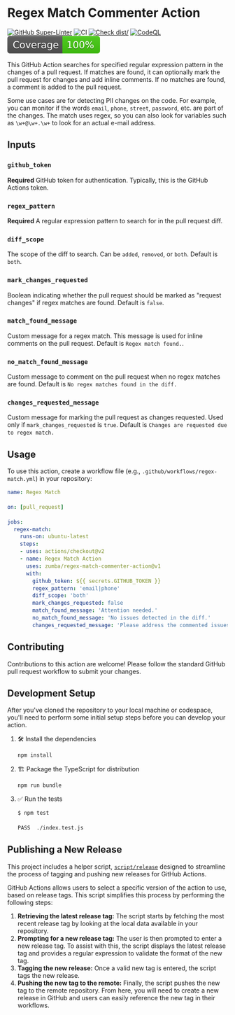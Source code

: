 # Regex Match Commenter Action

[![GitHub Super-Linter](https://github.com/zumba/regex-match-commenter-action/actions/workflows/linter.yml/badge.svg)](https://github.com/super-linter/super-linter)
![CI](https://github.com/zumba/regex-match-commenter-action/actions/workflows/ci.yml/badge.svg)
[![Check dist/](https://github.com/zumba/regex-match-commenter-action/actions/workflows/check-dist.yml/badge.svg)](https://github.com/zumba/regex-match-commenter-action/actions/workflows/check-dist.yml)
[![CodeQL](https://github.com/zumba/regex-match-commenter-action/actions/workflows/codeql-analysis.yml/badge.svg)](https://github.com/zumba/regex-match-commenter-action/actions/workflows/codeql-analysis.yml)
[![Coverage](./badges/coverage.svg)](./badges/coverage.svg)

This GitHub Action searches for specified regular expression pattern in the changes of a pull request. If matches are found, it can optionally mark the pull request for changes and add inline comments. If no matches are found, a comment is added to the pull request.

Some use cases are for detecting PII changes on the code. For example, you can monitor if the words `email`, `phone`, `street`, `password`, etc. are part of the changes.
The match uses regex, so you can also look for variables such as `\w+@\w+.\w+` to look for an actual e-mail address.

## Inputs

### `github_token`

**Required** GitHub token for authentication. Typically, this is the GitHub Actions token.

### `regex_pattern`

**Required** A regular expression pattern to search for in the pull request diff.

### `diff_scope`

The scope of the diff to search. Can be `added`, `removed`, or `both`. Default is `both`.

### `mark_changes_requested`

Boolean indicating whether the pull request should be marked as "request changes" if regex matches are found. Default is `false`.

### `match_found_message`

Custom message for a regex match. This message is used for inline comments on the pull request. Default is `Regex match found.`.

### `no_match_found_message`

Custom message to comment on the pull request when no regex matches are found. Default is `No regex matches found in the diff.`

### `changes_requested_message`

Custom message for marking the pull request as changes requested. Used only if `mark_changes_requested` is `true`. Default is `Changes are requested due to regex match.`

## Usage

To use this action, create a workflow file (e.g., `.github/workflows/regex-match.yml`) in your repository:

```yaml
name: Regex Match

on: [pull_request]

jobs:
  regex-match:
    runs-on: ubuntu-latest
    steps:
    - uses: actions/checkout@v2
    - name: Regex Match Action
      uses: zumba/regex-match-commenter-action@v1
      with:
        github_token: ${{ secrets.GITHUB_TOKEN }}
        regex_pattern: 'email|phone'
        diff_scope: 'both'
        mark_changes_requested: false
        match_found_message: 'Attention needed.'
        no_match_found_message: 'No issues detected in the diff.'
        changes_requested_message: 'Please address the commented issues.'
```

## Contributing

Contributions to this action are welcome! Please follow the standard GitHub pull request workflow to submit your changes.


## Development Setup

After you've cloned the repository to your local machine or codespace, you'll
need to perform some initial setup steps before you can develop your action.

1. :hammer_and_wrench: Install the dependencies

   ```bash
   npm install
   ```

1. :building_construction: Package the TypeScript for distribution

   ```bash
   npm run bundle
   ```

1. :white_check_mark: Run the tests

   ```bash
   $ npm test

   PASS  ./index.test.js
   ```

## Publishing a New Release

This project includes a helper script, [`script/release`](./script/release)
designed to streamline the process of tagging and pushing new releases for
GitHub Actions.

GitHub Actions allows users to select a specific version of the action to use,
based on release tags. This script simplifies this process by performing the
following steps:

1. **Retrieving the latest release tag:** The script starts by fetching the most
   recent release tag by looking at the local data available in your repository.
1. **Prompting for a new release tag:** The user is then prompted to enter a new
   release tag. To assist with this, the script displays the latest release tag
   and provides a regular expression to validate the format of the new tag.
1. **Tagging the new release:** Once a valid new tag is entered, the script tags
   the new release.
1. **Pushing the new tag to the remote:** Finally, the script pushes the new tag
   to the remote repository. From here, you will need to create a new release in
   GitHub and users can easily reference the new tag in their workflows.

